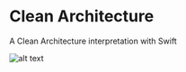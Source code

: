 # Clean Architecture
A Clean Architecture interpretation with Swift

![alt text](https://github.com/iOSArch/Clean_Architecture/blob/master/images/architecture)
